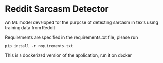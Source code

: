# Reddit Sarcasm Detector

An ML model developed for the purpose of detecting sarcasm in texts using training data from Reddit

Requirements are specified in the requirements.txt file, please run

```
pip install -r requirements.txt
```

This is a dockerized version of the application, run it on docker
